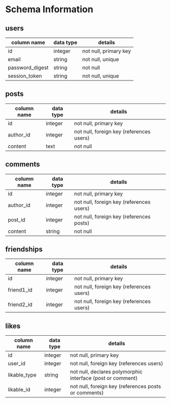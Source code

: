 # Schema Information

## users
column name     | data type | details
----------------|-----------|-----------------------
id              | integer   | not null, primary key
email           | string    | not null, unique
password_digest | string    | not null
session_token   | string    | not null, unique

## posts
column name | data type | details
------------|-----------|-----------------------
id          | integer   | not null, primary key
author_id   | integer   | not null, foreign key (references users)
content     | text      | not null

## comments
column name | data type | details
------------|-----------|-----------------------
id          | integer   | not null, primary key
author_id   | integer   | not null, foreign key (references users)
post_id     | integer   | not null, foreign key (references posts)
content     | string    | not null

## friendships
column name | data type | details
------------|-----------|-----------------------
id          | integer   | not null, primary key
friend1_id  | integer   | not null, foreign key (references users)
friend2_id  | integer   | not null, foreign key (references users)

## likes
column name | data type | details
------------|-----------|-----------------------
id          | integer   | not null, primary key
user_id     | integer   | not null, foreign key (references users)
likable_type| string    | not null, declares polymorphic interface (post or comment)
likable_id  | integer   | not null, foreign key (references posts or comments)
